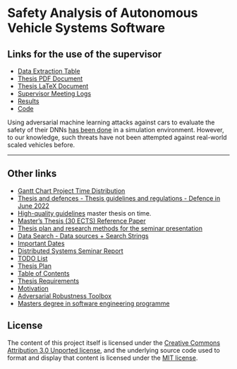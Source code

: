 # Safety Analysis of Autonomous Vehicle Systems Software

## Links for the use of the supervisor
* [Data Extraction Table](https://docs.google.com/spreadsheets/d/1hK-wXvBYuIYqfd0BKTh8oYs5C-CKyelPAqyBtdPVJfQ/edit?usp=sharing)
* [Thesis PDF Document](PDF/Camara_Software_Engineering_2022.pdf)
* [Thesis LaTeX Document](https://www.overleaf.com/read/hvmfscbftgzp)
* [Supervisor Meeting Logs](supervisor-meetings-logs/README.md)
* [Results](results/README.md)
* [Code](code/README.md)

Using adversarial machine learning attacks against cars to evaluate the safety of their DNNs [has been done](https://link.springer.com/chapter/10.1007%2F978-3-030-83903-1_14) in a simulation environment. However, to our knowledge, such threats have not been attempted against real-world scaled vehicles before.

<hr>

## Other links
* [Gantt Chart Project Time Distribution](https://sharing.clickup.com/g/h/q5w3e-61/e4eb0ae7475178f)
* [Thesis and defences - Thesis guidelines and regulations - Defence in June 2022](https://www.cs.ut.ee/en/studying/guidelines-regulations)
* [High-quality guidelines](https://www.cs.ut.ee/sites/default/files/cs/guidelines_for_graduationtheses_atut_iofcs_2017.pdf) master thesis on time.
* [Master’s Thesis (30 ECTS) Reference Paper](https://sep.cs.ut.ee/Main/StudentProjects2021#Pfahl2)
* [Thesis plan and research methods for the seminar presentation](https://docs.google.com/presentation/d/1eGjAPwA87brtyPDXe-DVob6hmuS6izjgzG4dkWjdEPc/edit?usp=sharing)
* [Data Search - Data sources + Search Strings](https://docs.google.com/document/d/15HRb4G1OOdxRsDtwCUvxz-6m5jzmNHOb-opNeYT1roY/edit?usp=sharing)
* [Important Dates](important-dates/README.md)
* [Distributed Systems Seminar Report](https://www.overleaf.com/read/wjqmwdnphgqs)
* [TODO List](todo/README.md)
* [Thesis Plan](thesis-plan/README.md)
* [Table of Contents](table-of-contents/README.md)
* [Thesis Requirements](requirements/README.md)
* [Motivation](motivation/README.md)
* [Adversarial Robustness Toolbox](adversarial-robustness-toolbox/README.md)
* [Masters degree in software engineering programme](https://www.cs.ut.ee/en/studying/software-engineering-msc)

## License

The content of this project itself is licensed under the [Creative Commons Attribution 3.0 Unported license](https://creativecommons.org/licenses/by/3.0/), and the underlying source code used to format and display that content is licensed under the [MIT license](LICENSE.md).